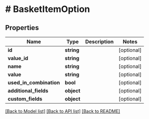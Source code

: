 # # BasketItemOption

## Properties

Name | Type | Description | Notes
------------ | ------------- | ------------- | -------------
**id** | **string** |  | [optional]
**value_id** | **string** |  | [optional]
**name** | **string** |  | [optional]
**value** | **string** |  | [optional]
**used_in_combination** | **bool** |  | [optional]
**additional_fields** | **object** |  | [optional]
**custom_fields** | **object** |  | [optional]

[[Back to Model list]](../../README.md#models) [[Back to API list]](../../README.md#endpoints) [[Back to README]](../../README.md)

